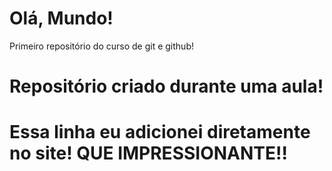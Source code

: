 # Olá, Mundo!
Primeiro repositório do curso de git e github!

# Repositório criado durante uma aula!

# Essa linha eu adicionei diretamente no site! QUE IMPRESSIONANTE!!


